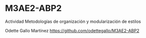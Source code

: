 # M3AE2-ABP2
Actividad  Metodologías de organización y  modularización de estilos 

Odette Gallo Martínez
https://github.com/odettegallo/M3AE2-ABP2

